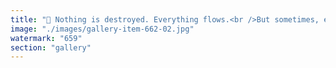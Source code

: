 ```yaml
---
title: "🚨 Nothing is destroyed. Everything flows.<br />But sometimes, everything drifts toward a single point.<br />That’s Bitcoin.<br /><br />It’s a black hole of value—dense, neutral, unstoppable.<br />You don’t escape it easily.<br />You need to try a thousand permutations.<br />You need to hold many truths in one space.<br />You need to reach the edge and hold the line.<br /><br />But there’s a way out.<br />Not by resisting the gravity, but by expanding yourself beyond it.<br />You find a new story—one that fits.<br /><br />You redraw your boundaries.<br />You become the painter, not the particle.<br />You make it fit from the outside in.<br /><br />And that pull?<br />The one that brings you out of collapse and into creation?<br /><br />That’s Ethereum.<br /><br /><br />#Bitcoin <br />#Ethereum <br />#Web3 <br />#Philosophy <br />#Quantum <br />#Innovation <br />#Crypto <br />#DigitalGravity"
image: "./images/gallery-item-662-02.jpg"
watermark: "659"
section: "gallery"
---
```

